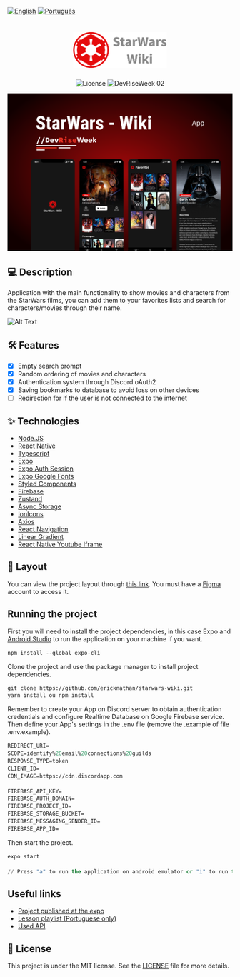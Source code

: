 [<img width=60 src="https://img.shields.io/static/v1?label=EN&message=US&color=E60C0D&labelColor=404040&style=flat-square" alt="English" />](README.md)
[<img width=60 src="https://img.shields.io/static/v1?label=PT&message=BR&color=E60C0D&labelColor=404040&style=flat-square" alt="Português" />](../../README.md)

<h1 align="center">
  <img alt="StarWarsWiki Logo" height="80" title="StarWars Wiki" src="../images/logo.png" />
</h1>

<p align="center">
  <img alt="License" src="https://img.shields.io/static/v1?label=License&message=MIT&color=E60C0D&labelColor=404040&style=flat-square">

 <img src="https://img.shields.io/static/v1?label=DRW&message=02&color=E60C0D&labelColor=404040&style=flat-square" alt="DevRiseWeek 02" />
</p>

![cover](../images/cover.png?style=flat)

## 💻 Description
Application with the main functionality to show movies and characters from the StarWars films, you can add them to your favorites lists and search for characters/movies through their name.

![Alt Text](https://media.giphy.com/media/6OECbfhIGPGF7vaozV/giphy.gif)

## :hammer_and_wrench: Features 

-   [x] Empty search prompt
-   [x] Random ordering of movies and characters
-   [x] Authentication system through Discord oAuth2 
-   [x] Saving bookmarks to database to avoid loss on other devices
-   [ ] Redirection for if the user is not connected to the internet

## ✨ Technologies

- [Node.JS](https://nodejs.org/en/)
- [React Native](https://facebook.github.io/react-native/)
- [Typescript](https://www.typescriptlang.org/)
- [Expo](https://docs.expo.io/)
- [Expo Auth Session](https://docs.expo.dev/versions/latest/sdk/auth-session/)
- [Expo Google Fonts](https://expo.io/@exponent/google-fonts/)
- [Styled Components](https://styled-components.com/)
- [Firebase](https://firebase.google.com/)
- [Zustand](https://github.com/pmndrs/zustand/)
- [Async Storage](https://docs.expo.io/versions/latest/sdk/async-storage/)
- [IonIcons](http://ionicons.com/)
- [Axios](https://github.com/axios/axios/)
- [React Navigation](https://reactnavigation.org/)
- [Linear Gradient](https://docs.expo.io/versions/latest/sdk/linear-gradient/)
- [React Native Youtube Iframe](https://github.com/LonelyCpp/react-native-youtube-iframe/)


## 🔖 Layout

You can view the project layout through [this link](https://www.figma.com/file/FcJqDIFJpy43Zik4QhoJ39/DevRiseWeek-StarWars?node-id=2%3A2). You must have a [Figma](http://figma.com/) account to access it.


## Running the project

First you will need to install the project dependencies, in this case Expo and [Android Studio](https://developer.android.com/studio) to run the application on your machine if you want.
```cl
npm install --global expo-cli
```

Clone the project and use the package manager to install project dependencies.
```cl
git clone https://github.com/ericknathan/starwars-wiki.git
yarn install ou npm install
```

Remember to create your App on Discord server to obtain authentication credentials and configure Realtime Database on Google Firebase service. Then define your App's settings in the .env file (remove the .example of file .env.example).
 
 ```cl
REDIRECT_URI=
SCOPE=identify%20email%20connections%20guilds
RESPONSE_TYPE=token
CLIENT_ID=
CDN_IMAGE=https://cdn.discordapp.com

FIREBASE_API_KEY=
FIREBASE_AUTH_DOMAIN=
FIREBASE_PROJECT_ID=
FIREBASE_STORAGE_BUCKET=
FIREBASE_MESSAGING_SENDER_ID=
FIREBASE_APP_ID=
```


Then start the project.
```cl
expo start

// Press "a" to run the application on android emulator or "i" to run the application on ios
```

## Useful links
- [Project published at the expo](https://expo.dev/@sevencoders/StarWarsWiki)
- [Lesson playlist (Portuguese only)](https://www.youtube.com/playlist?list=PL4zG19BCs4pdPJzElbUxCykHTClU-B0Ts)
- [Used API](https://sevencoders-starwars-wiki.herokuapp.com)

## 📄 License

This project is under the MIT license. See the [LICENSE](../../LICENSE) file for more details.

<br />